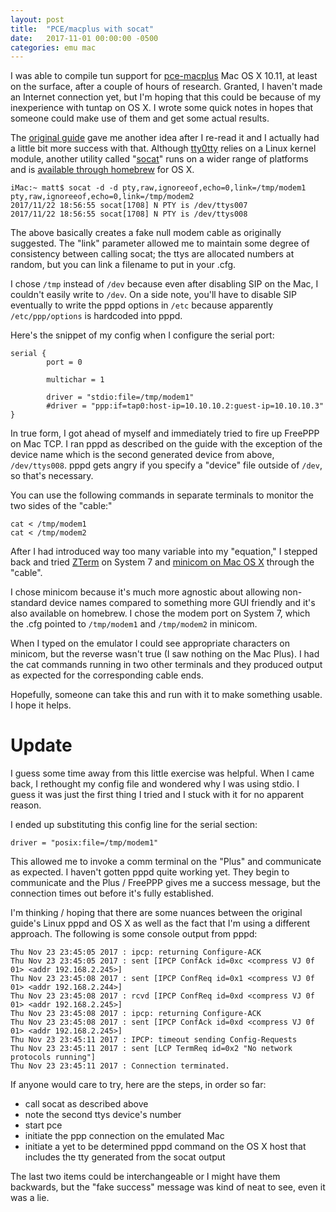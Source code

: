 ```yaml
---
layout: post
title:  "PCE/macplus with socat"
date:   2017-11-01 00:00:00 -0500
categories: emu mac
---
```


I was able to compile tun support for [pce-macplus](http://www.hampa.ch/pce/pce-macplus.html) Mac OS X 10.11, at least on the surface, after a couple of hours of research. Granted, I haven't made an Internet connection yet, but I'm hoping that this could be because of my inexperience with tuntap on OS X. I wrote some quick notes in hopes that someone could make use of them and get some actual results.

The [original guide](http://www.toughdev.com/content/2016/11/pcemacplus-the-ultimate-68k-classic-macintosh-emulator/) gave me another idea after I re-read it and I actually had a little bit more success with that. Although [tty0tty](https://github.com/freemed/tty0tty) relies on a Linux kernel module, another utility called "[socat](http://www.dest-unreach.org/socat/doc/socat.html)" runs on a wider range of platforms and is [available through homebrew](http://brewformulas.org/Socat) for OS X.

```
iMac:~ matt$ socat -d -d pty,raw,ignoreeof,echo=0,link=/tmp/modem1 pty,raw,ignoreeof,echo=0,link=/tmp/modem2  
2017/11/22 18:56:55 socat[1708] N PTY is /dev/ttys007  
2017/11/22 18:56:55 socat[1708] N PTY is /dev/ttys008  
```

The above basically creates a fake null modem cable as originally suggested. The "link" parameter allowed me to maintain some degree of consistency between calling socat; the ttys are allocated numbers at random, but you can link a filename to put in your .cfg.

I chose `/tmp` instead of `/dev` because even after disabling SIP on the Mac, I couldn't easily write to `/dev`. On a side note, you'll have to disable SIP eventually to write the pppd options in `/etc` because apparently `/etc/ppp/options` is hardcoded into pppd.

Here's the snippet of my config when I configure the serial port:

```
serial {  
        port = 0

        multichar = 1

        driver = "stdio:file=/tmp/modem1"
        #driver = "ppp:if=tap0:host-ip=10.10.10.2:guest-ip=10.10.10.3"
}
```

In true form, I got ahead of myself and immediately tried to fire up FreePPP on Mac TCP. I ran pppd as described on the guide with the exception of the device name which is the second generated device from above, `/dev/ttys008`. pppd gets angry if you specify a "device" file outside of `/dev`, so that's necessary.

You can use the following commands in separate terminals to monitor the two sides of the "cable:"

```
cat < /tmp/modem1  
cat < /tmp/modem2  
```

After I had introduced way too many variable into my "equation," I stepped back and tried [ZTerm](http://www.dalverson.com/zterm/) on System 7 and [minicom on Mac OS X](http://brewformulas.org/Minicom) through the "cable".

I chose minicom because it's much more agnostic about allowing non-standard device names compared to something more GUI friendly and it's also available on homebrew. I chose the modem port on System 7, which the .cfg pointed to `/tmp/modem1` and `/tmp/modem2` in minicom.

When I typed on the emulator I could see appropriate characters on minicom, but the reverse wasn't true (I saw nothing on the Mac Plus). I had the cat commands running in two other terminals and they produced output as expected for the corresponding cable ends.

Hopefully, someone can take this and run with it to make something usable. I hope it helps.

Update
===

I guess some time away from this little exercise was helpful. When I came back, I rethought my config file and wondered why I was using stdio. I guess it was just the first thing I tried and I stuck with it for no apparent reason.

I ended up substituting this config line for the serial section:

```
driver = "posix:file=/tmp/modem1"
```

This allowed me to invoke a comm terminal on the "Plus" and communicate as expected. I haven't gotten pppd quite working yet. They begin to communicate and the Plus / FreePPP gives me a success message, but the connection times out before it's fully established.

I'm thinking / hoping that there are some nuances between the original guide's Linux pppd and OS X as well as the fact that I'm using a different approach. The following is some console output from pppd:

```
Thu Nov 23 23:45:05 2017 : ipcp: returning Configure-ACK
Thu Nov 23 23:45:05 2017 : sent [IPCP ConfAck id=0xc <compress VJ 0f 01> <addr 192.168.2.245>]
Thu Nov 23 23:45:08 2017 : sent [IPCP ConfReq id=0x1 <compress VJ 0f 01> <addr 192.168.2.244>]
Thu Nov 23 23:45:08 2017 : rcvd [IPCP ConfReq id=0xd <compress VJ 0f 01> <addr 192.168.2.245>]
Thu Nov 23 23:45:08 2017 : ipcp: returning Configure-ACK
Thu Nov 23 23:45:08 2017 : sent [IPCP ConfAck id=0xd <compress VJ 0f 01> <addr 192.168.2.245>]
Thu Nov 23 23:45:11 2017 : IPCP: timeout sending Config-Requests
Thu Nov 23 23:45:11 2017 : sent [LCP TermReq id=0x2 "No network protocols running"]
Thu Nov 23 23:45:11 2017 : Connection terminated.
```

If anyone would care to try, here are the steps, in order so far:

 - call socat as described above
 - note the second ttys device's number
 - start pce
 - initiate the ppp connection on the emulated Mac
 - initiate a yet to be determined pppd command on the OS X host that includes the tty generated from the socat output

The last two items could be interchangeable or I might have them backwards, but the "fake success" message was kind of neat to see, even it was a lie.
